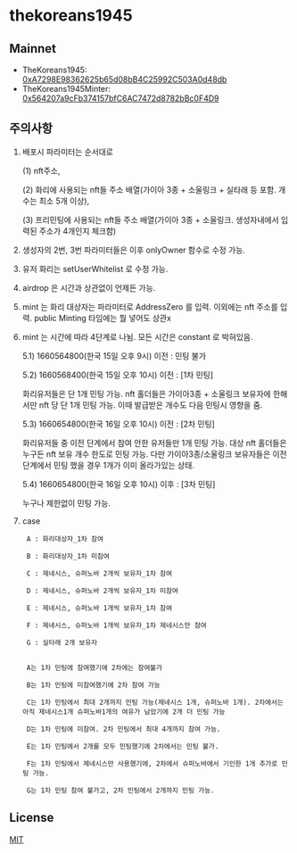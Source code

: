 # thekoreans1945

## Mainnet
- TheKoreans1945: [0xA7298E98362625b65d08bB4C25992C503A0d48db](https://etherscan.io/address/0xA7298E98362625b65d08bB4C25992C503A0d48db)
- TheKoreans1945Minter: [0x564207a9cFb374157bfC6AC7472d8782bBc0F4D9](https://etherscan.io/address/0x564207a9cFb374157bfC6AC7472d8782bBc0F4D9)

## 주의사항
1. 배포시 파라미터는 순서대로

    (1) nft주소,

    (2) 화리에 사용되는 nft들 주소 배열(가이아 3종 + 소울링크 + 실타래 등 포함. 개수는 최소 5개 이상),
    
    (3) 프리민팅에 사용되는 nft들 주소 배열(가이아 3종 + 소울링크. 생성자내에서 입력된 주소가 4개인지 체크함)

2. 생성자의 2번, 3번 파라미터들은 이후 onlyOwner 함수로 수정 가능.
3. 유저 화리는 setUserWhitelist 로 수정 가능.
4. airdrop 은 시간과 상관없이 언제든 가능.
5. mint 는 화리 대상자는 파라미터로 AddressZero 를 입력. 이외에는 nft 주소를 입력. public Minting 타임에는 뭘 넣어도 상관x
6. mint 는 시간에 따라 4단계로 나뉨. 모든 시간은 constant 로 박혀있음.

    5.1) 1660564800(한국 15일 오후 9시) 이전 : 민팅 불가

    5.2) 1660568400(한국 15일 오후 10시) 이전 : [1차 민팅]
    
    화리유저들은 단 1개 민팅 가능. nft 홀더들은 가이아3종 + 소울링크 보유자에 한해서만 nft 당 단 1개 민팅 가능. 이때 발급받은 개수도 다음 민팅시 영향을 줌.

    5.3) 1660654800(한국 16일 오후 10시) 이전 : [2차 민팅]
    
     화리유저들 중 이전 단계에서 참여 안한 유저들만 1개 민팅 가능. 대상 nft 홀더들은 누구든 nft 보유 개수 한도로 민팅 가능. 다만 가이아3종/소울링크 보유자들은 이전 단계에서 민팅 했을 경우 1개가 이미 올라가있는 상태.

    5.4) 1660654800(한국 16일 오후 10시) 이후 : [3차 민팅]
    
    누구나 제한없이 민팅 가능.

7. case

        A : 화리대상자_1차 참여

        B : 화리대상자_1차 미참여

        C : 제네시스, 슈퍼노바 2개씩 보유자_1차 참여

        D : 제네시스, 슈퍼노바 2개씩 보유자_1차 미참여

        E : 제네시스, 슈퍼노바 1개씩 보유자_1차 참여

        F : 제네시스, 슈퍼노바 1개씩 보유자_1차 제네시스만 참여

        G : 실타래 2개 보유자


        A는 1차 민팅에 참여했기에 2차에는 참여불가

        B는 1차 민팅에 미참여했기에 2차 참여 가능
        
        C는 1차 민팅에서 최대 2개까지 민팅 가능(제네시스 1개, 슈퍼노바 1개). 2차에서는 아직 제네시스1개 슈퍼노바1개의 여유가 남았기에 2개 더 민팅 가능
        
        D는 1차 민팅에 미참여. 2차 민팅에서 최대 4개까지 참여 가능.
        
        E는 1차 민팅에서 2개를 모두 민팅했기에 2차에서는 민팅 불가.
        
        F는 1차 민팅에서 제네시스만 사용했기에, 2차에서 슈퍼노바에서 기인한 1개 추가로 민팅 가능.
        
        G는 1차 민팅 참여 불가고, 2차 민팅에서 2개까지 민팅 가능.

## License
[MIT](LICENSE)
